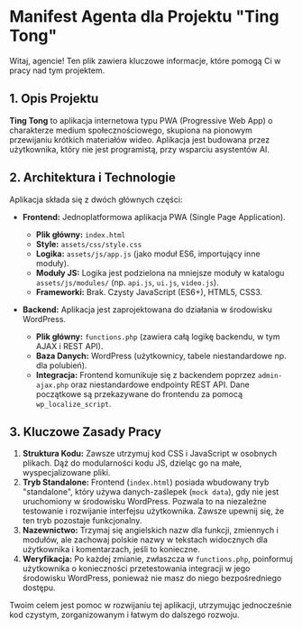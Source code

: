 # Manifest Agenta dla Projektu "Ting Tong"

Witaj, agencie! Ten plik zawiera kluczowe informacje, które pomogą Ci w pracy nad tym projektem.

## 1. Opis Projektu

**Ting Tong** to aplikacja internetowa typu PWA (Progressive Web App) o charakterze medium społecznościowego, skupiona na pionowym przewijaniu krótkich materiałów wideo. Aplikacja jest budowana przez użytkownika, który nie jest programistą, przy wsparciu asystentów AI.

## 2. Architektura i Technologie

Aplikacja składa się z dwóch głównych części:

-   **Frontend:** Jednoplatformowa aplikacja PWA (Single Page Application).
    -   **Plik główny:** `index.html`
    -   **Style:** `assets/css/style.css`
    -   **Logika:** `assets/js/app.js` (jako moduł ES6, importujący inne moduły).
    -   **Moduły JS:** Logika jest podzielona na mniejsze moduły w katalogu `assets/js/modules/` (np. `api.js`, `ui.js`, `video.js`).
    -   **Frameworki:** Brak. Czysty JavaScript (ES6+), HTML5, CSS3.

-   **Backend:** Aplikacja jest zaprojektowana do działania w środowisku WordPress.
    -   **Plik główny:** `functions.php` (zawiera całą logikę backendu, w tym AJAX i REST API).
    -   **Baza Danych:** WordPress (użytkownicy, tabele niestandardowe np. dla polubień).
    -   **Integracja:** Frontend komunikuje się z backendem poprzez `admin-ajax.php` oraz niestandardowe endpointy REST API. Dane początkowe są przekazywane do frontendu za pomocą `wp_localize_script`.

## 3. Kluczowe Zasady Pracy

1.  **Struktura Kodu:** Zawsze utrzymuj kod CSS i JavaScript w osobnych plikach. Dąż do modularności kodu JS, dzieląc go na małe, wyspecjalizowane pliki.
2.  **Tryb Standalone:** Frontend (`index.html`) posiada wbudowany tryb "standalone", który używa danych-zaślepek (`mock data`), gdy nie jest uruchomiony w środowisku WordPress. Pozwala to na niezależne testowanie i rozwijanie interfejsu użytkownika. Zawsze upewnij się, że ten tryb pozostaje funkcjonalny.
3.  **Nazewnictwo:** Trzymaj się angielskich nazw dla funkcji, zmiennych i modułów, ale zachowaj polskie nazwy w tekstach widocznych dla użytkownika i komentarzach, jeśli to konieczne.
4.  **Weryfikacja:** Po każdej zmianie, zwłaszcza w `functions.php`, poinformuj użytkownika o konieczności przetestowania integracji w jego środowisku WordPress, ponieważ nie masz do niego bezpośredniego dostępu.

Twoim celem jest pomoc w rozwijaniu tej aplikacji, utrzymując jednocześnie kod czystym, zorganizowanym i łatwym do dalszego rozwoju.
